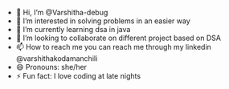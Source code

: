 - 👋 Hi, I’m @Varshitha-debug
- 👀 I’m interested in solving problems in an easier way
- 🌱 I’m currently learning dsa in java
- 💞️ I’m looking to collaborate on different project based on DSA
- 📫 How to reach me you can reach me through my linkedin @varshithakodamanchili
- 😄 Pronouns: she/her
- ⚡ Fun fact: I love coding at late nights

<!---
Varshitha-debug/Varshitha-debug is a ✨ special ✨ repository because its `README.md` (this file) appears on your GitHub profile.
You can click the Preview link to take a look at your changes.
--->
